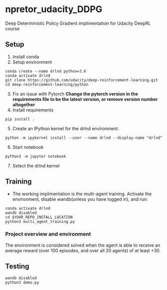 # npretor_udacity_DDPG
Deep Deterministic Policy Gradient implimentation for Udacity DeepRL course

## Setup 
1. Install conda 
2. Setup environment 
```
conda create --name drlnd python=3.6 
conda activate drlnd 
git clone https://github.com/udacity/deep-reinforcement-learning.git
cd deep-reinforcement-learning/python
```
3. Fix an issue with Pytorch
<b>Change the pytorch version in the requirements file to be the latest version, or remove version number altogether </b>
4. Install requirements 
```
pip install .
```

5. Create an IPython kernel for the drlnd environment.
```
python -m ipykernel install --user --name drlnd --display-name "drlnd"
```
6. Start notebook 
```
python3 -m jupyter notebook 
```
7. Select the drlnd kernel 


## Training 
* The working implimentation is the multi-agent training. Activate the environment, disable wandb(unless you have logged in), and run: 
```
conda activate drlnd 
wandb disabled 
cd $YOUR_REPO_INSTALL_LOCATION
python3 multi_agent_training.py
```

### Project overview and environment 
The environment is considered solved when the agent is able to receive an average reward (over 100 episodes, and over all 20 agents) of at least +30. 


## Testing 
```
wandb disabled
python3 demo.py
```
